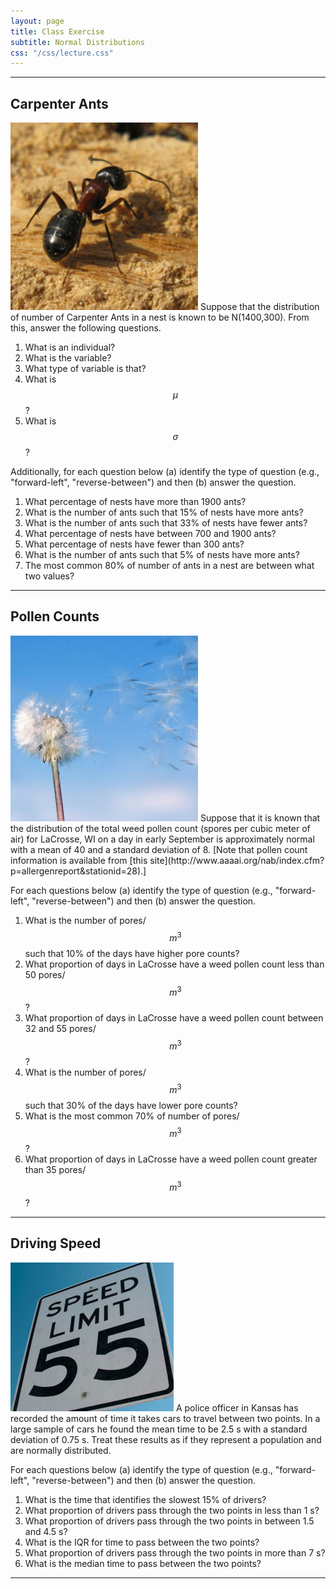 ```yaml
---
layout: page
title: Class Exercise
subtitle: Normal Distributions
css: "/css/lecture.css"
---
```


----

## Carpenter Ants
<img src="../zimgs/carpenterant.jpg" alt="Carpenter Ant" class="img-right">
Suppose that the distribution of number of Carpenter Ants in a nest is known to be N(1400,300).  From this, answer the following questions.

1. What is an individual?
1. What is the variable?
1. What type of variable is that?
1. What is $$\mu$$?
1. What is $$\sigma$$?

Additionally, for each question below (a) identify the type of question (e.g., "forward-left", "reverse-between") and then (b) answer the question.

<!-- list-start: 6 -->
1. What percentage of nests have more than 1900 ants?
1. What is the number of ants such that 15% of nests have more ants?
1. What is the number of ants such that 33% of nests have fewer ants?
1. What percentage of nests have between 700 and 1900 ants?
1. What percentage of nests have fewer than 300 ants?
1. What is the number of ants such that 5% of nests have more ants?
1. The most common 80% of number of ants in a nest are between what two values?

----

## Pollen Counts
<img src="../zimgs/pollen.jpg" alt="Pollen" class="img-right">
Suppose that it is known that the distribution of the total weed pollen count (spores per cubic meter of air) for LaCrosse, WI on a day in early September is approximately normal with a mean of 40 and a standard deviation of 8.  [Note that pollen count information is available from [this site](http://www.aaaai.org/nab/index.cfm?p=allergenreport&stationid=28).]

For each questions below (a) identify the type of question (e.g., "forward-left", "reverse-between") and then (b) answer the question.

1. What is the number of pores/$$m^{3}$$ such that 10% of the days have higher pore counts?
1. What proportion of days in LaCrosse have a weed pollen count less than 50 pores/$$m^{3}$$?
1. What proportion of days in LaCrosse have a weed pollen count between 32 and 55 pores/$$m^{3}$$?
1. What is the number of pores/$$m^{3}$$ such that 30% of the days have lower pore counts?
1. What is the most common 70% of number of pores/$$m^{3}$$?
1. What proportion of days in LaCrosse have a weed pollen count greater than 35 pores/$$m^{3}$$?

----

## Driving Speed
<img src="../zimgs/speedlimit.jpg" alt="Speed Limit" class="img-right">
A police officer in Kansas has recorded the amount of time it takes cars to travel between two points.  In a large sample of cars he found the mean time to be 2.5 s with a standard deviation of 0.75 s.  Treat these results as if they represent a population and are normally distributed.

For each questions below (a) identify the type of question (e.g., "forward-left", "reverse-between") and then (b) answer the question.

1. What is the time that identifies the slowest 15% of drivers?
1. What proportion of drivers pass through the two points in less than 1 s?
1. What proportion of drivers pass through the two points in between 1.5 and 4.5 s?
1. What is the IQR for time to pass between the two points?
1. What proportion of drivers pass through the two points in more than 7 s?
1. What is the median time to pass between the two points?

----
